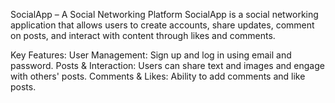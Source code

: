 SocialApp – A Social Networking Platform
SocialApp is a social networking application that allows users to create accounts, share updates, comment on posts, and interact with content through likes and comments.

Key Features:
User Management: Sign up and log in using email and password.
Posts & Interaction: Users can share text and images and engage with others' posts.
Comments & Likes: Ability to add comments and like posts.
